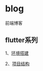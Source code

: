 # blog
前端博客

## flutter系列

1、[环境搭建](https://github.com/webXP999/blog/issues/2)

2、[项目结构](https://github.com/webXP999/blog/issues/3)
